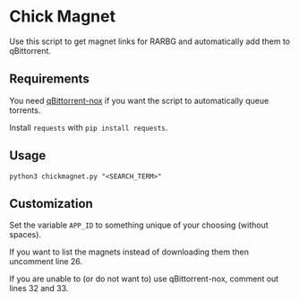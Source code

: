# Chick Magnet

Use this script to get magnet links for RARBG and automatically add them to qBittorrent.

## Requirements

You need [qBittorrent-nox](https://manpages.ubuntu.com/manpages/cosmic/man1/qbittorrent-nox.1.html) if you want the script to automatically queue torrents.

Install `requests` with `pip install requests`.

## Usage

`python3 chickmagnet.py "<SEARCH_TERM>"`

## Customization

Set the variable `APP_ID` to something unique of your choosing (without spaces).

If you want to list the magnets instead of downloading them then uncomment line 26.

If you are unable to (or do not want to) use qBittorrent-nox, comment out lines 32 and 33.
